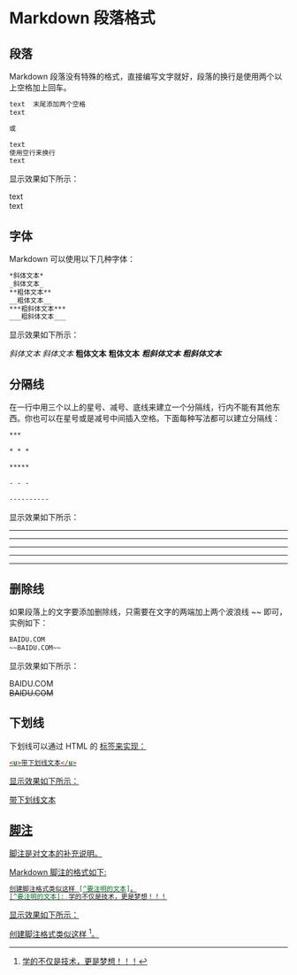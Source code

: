 # Markdown 段落格式

## 段落

Markdown 段落没有特殊的格式，直接编写文字就好，段落的换行是使用两个以上空格加上回车。

```markdown
text  末尾添加两个空格
text

或

text
使用空行来换行
text
```

显示效果如下所示：

text  
text

## 字体

Markdown 可以使用以下几种字体：

```markdown
*斜体文本*
_斜体文本_
**粗体文本**
__粗体文本__
***粗斜体文本***
___粗斜体文本___
```

显示效果如下所示：

*斜体文本*
_斜体文本_
**粗体文本**
__粗体文本__
***粗斜体文本***
___粗斜体文本___

## 分隔线

在一行中用三个以上的星号、减号、底线来建立一个分隔线，行内不能有其他东西。你也可以在星号或是减号中间插入空格。下面每种写法都可以建立分隔线：

```markdown
***

* * *

*****

- - -

----------
```

显示效果如下所示：

***

* * *

*****

- - -

----------

## 删除线

如果段落上的文字要添加删除线，只需要在文字的两端加上两个波浪线 ~~ 即可，实例如下：

```markdown
BAIDU.COM
~~BAIDU.COM~~
```

显示效果如下所示：

BAIDU.COM  
~~BAIDU.COM~~

## 下划线

下划线可以通过 HTML 的 <u> 标签来实现：

```html
<u>带下划线文本</u>
```

显示效果如下所示：

<u>带下划线文本</u>

## 脚注

脚注是对文本的补充说明。

Markdown 脚注的格式如下:

```markdown
创建脚注格式类似这样 [^要注明的文本]。
[^要注明的文本]: 学的不仅是技术，更是梦想！！！
```

显示效果如下所示：

创建脚注格式类似这样 [^要注明的文本]。

[^要注明的文本]: 学的不仅是技术，更是梦想！！！
